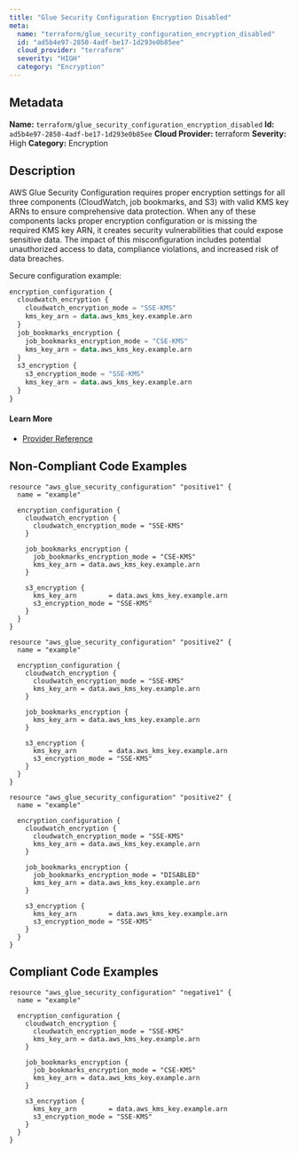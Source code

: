 ```yaml
---
title: "Glue Security Configuration Encryption Disabled"
meta:
  name: "terraform/glue_security_configuration_encryption_disabled"
  id: "ad5b4e97-2850-4adf-be17-1d293e0b85ee"
  cloud_provider: "terraform"
  severity: "HIGH"
  category: "Encryption"
---
```

## Metadata
**Name:** `terraform/glue_security_configuration_encryption_disabled`
**Id:** `ad5b4e97-2850-4adf-be17-1d293e0b85ee`
**Cloud Provider:** terraform
**Severity:** High
**Category:** Encryption
## Description
AWS Glue Security Configuration requires proper encryption settings for all three components (CloudWatch, job bookmarks, and S3) with valid KMS key ARNs to ensure comprehensive data protection. When any of these components lacks proper encryption configuration or is missing the required KMS key ARN, it creates security vulnerabilities that could expose sensitive data. The impact of this misconfiguration includes potential unauthorized access to data, compliance violations, and increased risk of data breaches.

Secure configuration example:
```terraform
encryption_configuration {
  cloudwatch_encryption {
    cloudwatch_encryption_mode = "SSE-KMS"
    kms_key_arn = data.aws_kms_key.example.arn
  }
  job_bookmarks_encryption {
    job_bookmarks_encryption_mode = "CSE-KMS"
    kms_key_arn = data.aws_kms_key.example.arn
  }
  s3_encryption {
    s3_encryption_mode = "SSE-KMS"
    kms_key_arn = data.aws_kms_key.example.arn
  }
}
```

#### Learn More

 - [Provider Reference](https://registry.terraform.io/providers/hashicorp/aws/latest/docs/resources/glue_security_configuration#encryption_configuration)

## Non-Compliant Code Examples
```aws
resource "aws_glue_security_configuration" "positive1" {
  name = "example"

  encryption_configuration {
    cloudwatch_encryption {
      cloudwatch_encryption_mode = "SSE-KMS"
    }

    job_bookmarks_encryption {
      job_bookmarks_encryption_mode = "CSE-KMS"
      kms_key_arn = data.aws_kms_key.example.arn
    }

    s3_encryption {
      kms_key_arn        = data.aws_kms_key.example.arn
      s3_encryption_mode = "SSE-KMS"
    }
  }
}

```

```aws
resource "aws_glue_security_configuration" "positive2" {
  name = "example"

  encryption_configuration {
    cloudwatch_encryption {
      cloudwatch_encryption_mode = "SSE-KMS"
      kms_key_arn = data.aws_kms_key.example.arn
    }

    job_bookmarks_encryption {
      kms_key_arn = data.aws_kms_key.example.arn
    }

    s3_encryption {
      kms_key_arn        = data.aws_kms_key.example.arn
      s3_encryption_mode = "SSE-KMS"
    }
  }
}

```

```aws
resource "aws_glue_security_configuration" "positive2" {
  name = "example"

  encryption_configuration {
    cloudwatch_encryption {
      cloudwatch_encryption_mode = "SSE-KMS"
      kms_key_arn = data.aws_kms_key.example.arn
    }

    job_bookmarks_encryption {
      job_bookmarks_encryption_mode = "DISABLED"
      kms_key_arn = data.aws_kms_key.example.arn
    }

    s3_encryption {
      kms_key_arn        = data.aws_kms_key.example.arn
      s3_encryption_mode = "SSE-KMS"
    }
  }
}

```

## Compliant Code Examples
```aws
resource "aws_glue_security_configuration" "negative1" {
  name = "example"

  encryption_configuration {
    cloudwatch_encryption {
      cloudwatch_encryption_mode = "SSE-KMS"
      kms_key_arn = data.aws_kms_key.example.arn
    }

    job_bookmarks_encryption {
      job_bookmarks_encryption_mode = "CSE-KMS"
      kms_key_arn = data.aws_kms_key.example.arn
    }

    s3_encryption {
      kms_key_arn        = data.aws_kms_key.example.arn
      s3_encryption_mode = "SSE-KMS"
    }
  }
}

```